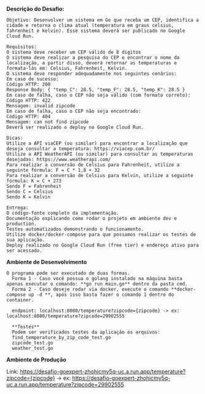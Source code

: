 **Descrição do Desafio:**

    Objetivo: Desenvolver um sistema em Go que receba um CEP, identifica a cidade e retorna o clima atual (temperatura em graus celsius, fahrenheit e kelvin). Esse sistema deverá ser publicado no Google Cloud Run.
    
    Requisitos:
    O sistema deve receber um CEP válido de 8 digitos
    O sistema deve realizar a pesquisa do CEP e encontrar o nome da localização, a partir disso, deverá retornar as temperaturas e formata-lás em: Celsius, Fahrenheit, Kelvin.
    O sistema deve responder adequadamente nos seguintes cenários:
    Em caso de sucesso:
    Código HTTP: 200
    Response Body: { "temp_C": 28.5, "temp_F": 28.5, "temp_K": 28.5 }
    Em caso de falha, caso o CEP não seja válido (com formato correto):
    Código HTTP: 422
    Mensagem: invalid zipcode
    ​​​Em caso de falha, caso o CEP não seja encontrado:
    Código HTTP: 404
    Mensagem: can not find zipcode
    Deverá ser realizado o deploy no Google Cloud Run.
    
    Dicas:
    Utilize a API viaCEP (ou similar) para encontrar a localização que deseja consultar a temperatura: https://viacep.com.br/
    Utilize a API WeatherAPI (ou similar) para consultar as temperaturas desejadas: https://www.weatherapi.com/
    Para realizar a conversão de Celsius para Fahrenheit, utilize a seguinte fórmula: F = C * 1,8 + 32
    Para realizar a conversão de Celsius para Kelvin, utilize a seguinte fórmula: K = C + 273
    Sendo F = Fahrenheit
    Sendo C = Celsius
    Sendo K = Kelvin
    
    Entrega:
    O código-fonte completo da implementação.
    Documentação explicando como rodar o projeto em ambiente dev e production.
    Testes automatizados demonstrando o funcionamento.
    Utilize docker/docker-compose para que possamos realizar os testes de sua aplicação.
    Deploy realizado no Google Cloud Run (free tier) e endereço ativo para ser acessado.

**Ambiente de Desenvolvimento**

    O programa pode ser executado de duas formas. 
      Forma 1 - Caso você possua o golang instalado na máquina basta apenas executar o comando: **go run main.go** dentro da pasta cmd. 
      Forma 2 - Caso deseje rodar via docker, execute o comando **docker-compose up -d **, após isso basta fazer o comando 1 dentro do container.

      endpoint: localhost:8080/temperature?zipcode={zipcode} -> ex: localhost:8080/temperature?zipcode=29902555

      **Testes** 
      Podem ser verificados testes da aplicação os arquivos:
      find_temperature_by_zip_code_test.go
      zipcode_test.go
      weather_test.go
      
    
**Ambiente de Produção**

   Link: https://desafio-goexpert-zhohicmy5q-uc.a.run.app/temperature?zipcode={zipcode} -> ex: https://desafio-goexpert-zhohicmy5q-uc.a.run.app/temperature?zipcode=29902555


      

      



